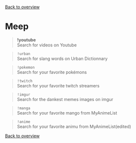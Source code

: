 [Back to overview](/README.md)

# Meep

> **!youtube**  
Search for videos on Youtube

> `!urban`  
Search for slang words on Urban Dictionnary

> `!pokemon`  
Search for your favorite pokémons

> `!twitch`  
Search for your favorite twitch streamers

> `!imgur`  
Search for the dankest memes images on imgur

> `!manga`  
Search for your favorite mango from MyAnimeList

> `!anime`  
Search for your favorite animu from MyAnimeList(edited)

[Back to overview](/README.md)
